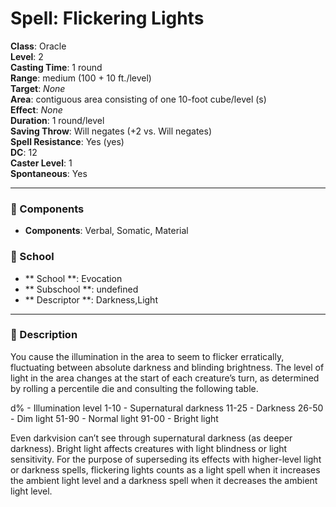 
# Spell: Flickering Lights
**Class**: Oracle  
**Level**: 2  
**Casting Time**: 1 round  
**Range**: medium (100 + 10 ft./level)  
**Target**: _None_  
**Area**: contiguous area consisting of one 10-foot cube/level (s)  
**Effect**: _None_  
**Duration**: 1 round/level  
**Saving Throw**: Will negates (+2 vs. Will negates)  
**Spell Resistance**: Yes (yes)  
**DC**: 12  
**Caster Level**: 1  
**Spontaneous**: Yes

---

### 🔮 Components
- **Components**: Verbal, Somatic, Material

### 🏫 School
- ** School **: Evocation
- ** Subschool **: undefined
- ** Descriptor **: Darkness,Light
---

### 📜 Description
You cause the illumination in the area to seem to flicker erratically, fluctuating between absolute darkness and blinding brightness. The level of light in the area changes at the start of each creature’s turn, as determined by rolling a percentile die and consulting the following table.

d% - Illumination level
1-10 - Supernatural darkness
11-25 - Darkness
26-50 - Dim light
51-90 - Normal light
91-00 - Bright light

Even darkvision can’t see through supernatural darkness (as deeper darkness). Bright light affects creatures with light blindness or light sensitivity. For the purpose of superseding its effects with higher-level light or darkness spells, flickering lights counts as a light spell when it increases the ambient light level and a darkness spell when it decreases the ambient light level.

